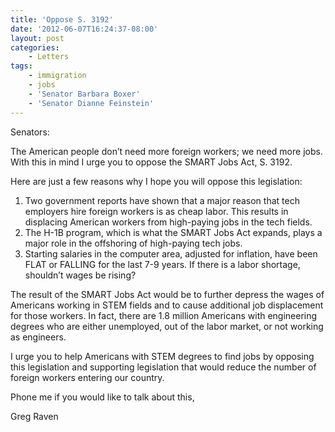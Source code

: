 ```yaml
---
title: 'Oppose S. 3192'
date: '2012-06-07T16:24:37-08:00'
layout: post
categories:
    - Letters
tags:
    - immigration
    - jobs
    - 'Senator Barbara Boxer'
    - 'Senator Dianne Feinstein'
---
```


Senators:

The American people don’t need more foreign workers; we need more jobs. With this in mind I urge you to oppose the SMART Jobs Act, S. 3192.  
  
Here are just a few reasons why I hope you will oppose this legislation:

1. Two government reports have shown that a major reason that tech employers hire foreign workers is as cheap labor. This results in displacing American workers from high-paying jobs in the tech fields.
2. The H-1B program, which is what the SMART Jobs Act expands, plays a major role in the offshoring of high-paying tech jobs.
3. Starting salaries in the computer area, adjusted for inflation, have been FLAT or FALLING for the last 7-9 years. If there is a labor shortage, shouldn’t wages be rising?

The result of the SMART Jobs Act would be to further depress the wages of Americans working in STEM fields and to cause additional job displacement for those workers. In fact, there are 1.8 million Americans with engineering degrees who are either unemployed, out of the labor market, or not working as engineers.

I urge you to help Americans with STEM degrees to find jobs by opposing this legislation and supporting legislation that would reduce the number of foreign workers entering our country.

Phone me if you would like to talk about this,

Greg Raven